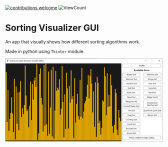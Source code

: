 [![contributions welcome](https://img.shields.io/badge/contributions-welcome-brightgreen.svg?style=flat)](https://github.com/sourhub226/sorting-visualizer-python/issues)
![ViewCount](https://views.whatilearened.today/views/github/sourhub226/sorting-visualizer-python.svg)

# Sorting Visualizer GUI
An app that visually shows how different sorting algorithms work.

Made in python using `Tkinter` module.

![GUI](preview.png)
